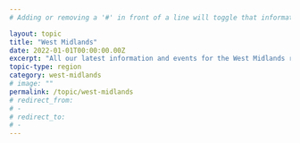 ```yaml
---
# Adding or removing a '#' in front of a line will toggle that information off and on from being processed. 

layout: topic
title: "West Midlands"
date: 2022-01-01T00:00:00.00Z
excerpt: "All our latest information and events for the West Midlands region."
topic-type: region
category: west-midlands
# image: ""
permalink: /topic/west-midlands
# redirect_from: 
# - 
# redirect_to: 
# - 
---
```


